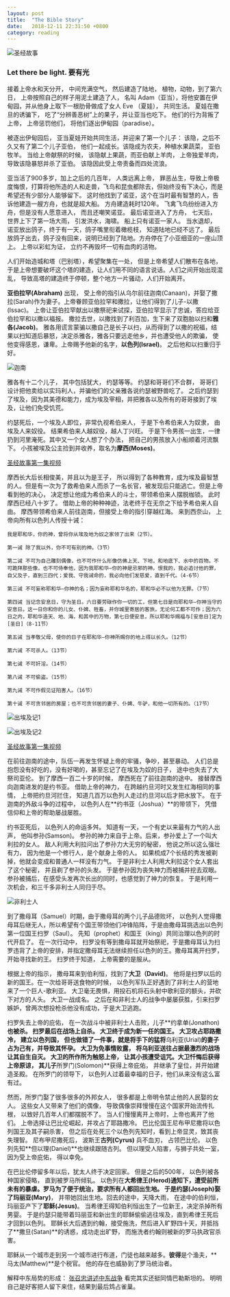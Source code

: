 ```yaml
---
layout: post
title:  "The Bible Story"
date:   2018-12-11 22:31:50 +0800
category: reading
---
```

![圣经故事](https://timgsa.baidu.com/timg?image&quality=80&size=b9999_10000&sec=1544548878570&di=d8b11214838ac8c4b2f9c8691bb64ac1&imgtype=0&src=http%3A%2F%2Fwww.kfzimg.com%2FG06%2FM00%2FE6%2F50%2Fp4YBAFta31-AOkUZAADNED8pQn0413_b.jpg)

### Let there be light. 要有光

接着上帝水和天分开， 中间充满空气， 然后建造了陆地， 植物，动物，到了第六日， 上帝按照自己的样子用泥土建造了人， 名叫 Adam（亚当），将他安置在伊甸园，并从他身上取下一根肋骨做成了女人 Eve （夏娃）， 共同生活。 夏娃在撒旦的诱骗下， 吃了“分辨善恶树”上的果子，并让亚当也吃下。 他们的行为背叛了上帝， 上帝惩罚他们， 将他们逐出伊甸园（paradise）。 

被逐出伊甸园后， 亚当夏娃开始共同生活，并迎来了第一个儿子： 该隐，之后不久又有了第二个儿子亚伯， 他们一起成长。该隐成为农夫，种植水果蔬菜， 亚伯牧羊。 当给上帝献祭的时候， 该隐献上果蔬，而亚伯献上羊肉， 上帝独爱羊肉， 导致该隐暴怒并杀了亚伯。 该隐因此受上帝责备而四处流浪。 

亚当活了900多岁，加上之后的几百年， 人类远离上帝， 罪恶丛生，导致上帝极度悔恨，打算将他所造的人和走兽，飞鸟和昆虫都除去，但始终没有下决心，而是希望还有少部分人能够留下。 这时他找到了诺亚，这个在当时最有智慧的人，告诉他建造一艘方舟，也就是超大船。 方舟建造耗时120年。 飞禽飞鸟纷纷进入方舟，但是没有人愿意进入， 而且还嘲笑诺亚。 最后诺亚进入了方舟， 七天后， 世界上下了第一场大雨， 引发洪水，海啸。 船上只有诺亚一家人。 当水退却， 诺亚放出鸽子，终于有一天，鸽子嘴里衔着橄榄枝， 知道陆地已经不远了。 最后放鸽子出去，鸽子没有回来，说明已经到了陆地。方舟停在了小亚细亚的一座山顶上。 上帝以彩虹为证， 立约不再毁坏一切有血肉的活物。 

人们开始造城和塔（巴别塔），希望聚集在一处， 但是上帝希望人们散布在各地， 于是上帝想要破坏这个塔的建造，让人们用不同的语言说话。人们之间开始出现混乱， 导致高塔的建造终于停顿，整个地方一片骚动，人们开始离开。 

**亚伯拉罕(Abraham)** 出现， 受上帝的指引从乌尔前往迦南(Canaan)，并娶了撒拉(Sarah)作为妻子。上帝眷顾亚伯拉罕和撒拉，让他们得到了儿子-以撒(Issac)。 上帝让亚伯拉罕献出以撒祭祀来试探，亚伯拉罕显示了忠诚，答应给亚伯拉罕和以撒以福报。 撒拉去世，以撒找到了利百加，生下来了双胞胎以扫和**雅各(Jacob)**。 雅各用谎言蒙骗以撒自己是长子以扫，从而得到了以撒的祝福，结果以扫知道后暴怒，决定杀雅各，雅各只要远走他乡，并也遭受他人的欺骗， 使他变得感恩，谦卑。上帝赐予他新的名字，**以色列(Israel)**。 之后他和以扫重归于好。

![迦南](https://assets.ldscdn.org/1e/5e/1e5e743af720f8f043415ef9638e315affad3d23/map_exodus_egypt_canaan.png)



雅各有十二个儿子， 其中包括犹大， 约瑟等等。 约瑟和哥哥们不合群， 哥哥们设计把他卖给以实玛利人，并骗他们的父亲雅各说约瑟被野兽吃了。 之后约瑟到了埃及，因为其美德和能力，成为埃及宰相，并把雅各以及所有的哥哥接到了埃及，让他们免受饥荒。 

约瑟死后，一个埃及人即位，非常仇视希伯来人， 于是下令希伯来人为奴隶， 由埃及人来奴役。 结果希伯来人越奴役，越人丁兴旺。 于是下令男孩一出生，一律扔到河里淹死。其中又一个女人想了个办法， 把自己的男孩放入小船顺着河流飘下。 小孩被埃及公主捡到并收养，取名为**摩西(Moses)**。

[圣经故事第一集视频](https://www.fuyin.tv/html/2395/35682.html)

摩西长大后长相俊美，并且以为是王子， 所以得到了各种教育，成为埃及最智慧的人。但是有一次为了救希伯来人而杀了一名长官，被发现后只能逃亡。但是上帝看到他的决心， 决定想让他成为希伯来人的斗士，带领希伯来人摆脱枷锁。 此时摩西已经八十岁了。 借助上帝的种种神迹，法老终于在无奈之下给予希伯来人自由。 摩西带领希伯来人前往迦南，但接受上帝的指引穿越红海。 来到西奈山， 上帝向所有以色列人传授十诫：
```
我是耶和华，你的神，曾将你从埃及地为奴之家领了出来（2节）。

第一诫 除了我以外，你不可有别的神。（3节）

第二诫 不可为自己雕刻偶像，也不可作什么形像仿佛上天、下地，和地底下、水中的百物。不可跪拜那些像，也不可侍奉他，因为我耶和华—你的神是忌邪的神。恨我的，我必追讨他的罪，自父及子，直到三四代；爱我、守我诫命的，我必向他们发慈爱，直到千代。（4-6节）

第三诫 不可妄称耶和华—你神的名；因为妄称耶和华名的，耶和华必不以他为无罪。（7节）

第四诫 当记念安息日，守为圣日。六日要劳碌作你一切的工，但第七日是向耶和华—你神当守的安息日。这一日你和你的儿女、仆婢、牲畜，并你城里寄居的客旅，无论何工都不可作；因为六日之内，耶和华造天、地、海，和其中的万物，第七日便安息，所以耶和华赐福与[安息日]定为[圣日]（8-11节）

第五诫 当孝敬父母，使你的日子在耶和华—你神所赐你的地上得以长久。（12节）

第六诫 不可杀人。（13节）

第七诫 不可奸淫。（14节）

第八诫 不可偷盗。（15节）

第九诫 不可作假见证陷害人。（16节）

第十诫 不可贪邻居的房屋；也不可贪邻居的妻子、仆婢、牛驴，和他一切所有的。（17节）

```


![出埃及记1](http://s1.sinaimg.cn/middle/7d11454bta4592b56d630&690)

![出埃及记2](http://e.share.photo.xuite.net/cat51332002/1ef3178/10379748/477607828_m.jpg)


[圣经故事第一集视频](https://www.fuyin.tv/html/2395/35683.html)

在前往迦南的途中，队伍一再发生怀疑上帝的牢骚，争吵，甚至暴动。 人们总是抱怨没有好吃的，没有好喝的，甚至忘记了在埃及为奴的日子， 途中也失去了大祭司亚伦。 到了摩西一百二十岁的时候， 摩西死在了前往迦南的途中。 接替摩西向迦南进发的是约书亚。 借助上帝的神力， 在跨越约旦河时又发生红海相同的事情， 上帝把约旦河拦住， 知道几百万以色列人走过约旦河以后才把水放下。 在于迦南的外敌斗争的过程中， 以色列人在**约书亚（Joshua）**的带领下， 凭借信仰和上帝的帮助屡战屡胜。 

 约书亚死后， 以色列人的命运多舛。 知道有一天，一个有史以来最有力气的人出声， 他叫参孙(Samson)。 参孙的神力来自于上帝。后来，参孙爱上了一个叫大利拉的女人。 敌人利用大利拉问出了参孙力大无穷的秘密， 他说之所以这么强壮有力， 因为他是一个修行人，是个献身上帝的人。 如果梳成7个长结的秀发被剃掉，他就会变成和普通人一样没有力气。 于是非利士人利用大利拉这个女人套出了这个秘密， 并且剃了参孙的头发。 于是参孙因为丧失神力而被捕并挖去双眼。 参孙被捕后，在感受头发再次长出的同时，也感觉到了神力的恢复。 于是利用一次机会，和三千多非利士人同归于尽。 

![非利士人](https://gss0.baidu.com/-Po3dSag_xI4khGko9WTAnF6hhy/zhidao/wh%3D600%2C800/sign=08f01dec4c36acaf59b59efa4ce9a128/279759ee3d6d55fb71e428f36a224f4a21a4ddc1.jpg)

到了撒母耳（Samuel）时期，由于撒母耳的两个儿子品德败坏， 以色列人觉得撒母耳后继无人，所以希望有个国王带领他们冲锋陷阵，于是由撒母耳挑选出以色列第一位国王扫罗（Saul）。 先知（prophet）和国王（king）共同治理以色列的时代开启了。 在一次行动中， 扫罗没有等到撒母耳就开始祭祀，于是撒母耳认为扫罗违背了上帝的安排，并指定撒母耳无法继续担任以色列的王。撒母耳离开扫罗，开始寻找新的王。 扫罗终于知道， 上帝需要的是服从。

根据上帝的指示， 撒母耳来到伯利恒，找到了**大卫（David)**。 他将是扫罗以后的新的国王。在一次给哥哥送食物的时候， 以色列军队正好遇到了非利士人的营地来了一个巨人-歌利亚。 大卫毫无畏惧，用投石机将石头射中歌利亚的额头，并砍下对方的人头。 大卫一战成名。 之后在和非利士人的战争中屡屡获胜，引来扫罗嫉妒，曾两次想投枪杀他没有成功，于是大卫逃跑。 

扫罗失去上帝的庇佑， 在一次战斗中被非利士人击败，儿子**约拿单(Jonathon)**也被杀。 扫罗最后在战场上自杀。 大卫终于成为新一任的国王。 大卫攻占耶路撒冷， 建立以色列国， 但也做错了一件事，就是将手下的猛将**乌利亚(Urial)**的妻子占为己有，并导致其怀孕。 大卫为免事情败露， 将乌利亚送往占据最激烈的战场让其自生自灭。 大卫的所作所为触怒上帝， 让其小孩遭受诅咒。大卫忏悔后获得上帝原谅， 其儿子**所罗门(Solomon)**获得上帝庇佑， 并继承了皇位，并开始建造圣殿。 在所罗门的领导下， 以色列人过着最幸福的日子，他们从来没有这么富有过。 

然而，所罗门娶了很多很多的外邦女人， 很多都是上帝明令禁止他的人民娶的女人。 这些女人又带来了他们的偶像， 导致偶像崇拜慢慢在这个国家开始流传扎根， 以致好几百年人们都摆脱不了。 当人们慢慢离开上帝时，上帝也离开了他们。 上帝选择让巴比伦崛起，并攻占了耶路撒冷。 巴比伦国王尼布甲尼撒将以色列国王及其子嗣杀害， 但之后在处死三个以色列先知时，看到上帝显灵，致其丧失理智。 尼布甲尼撒死后， 波斯王**古列(Cyrus)** 兵不血刃， 占领巴比伦。 以色列先知**但以理(Daniel)**也继续跟随古列。 但以理受人陷害，与狮子共处一室，因为受上帝庇佑， 得以幸免。 

在巴比伦停留多年以后，犹太人终于决定回家。 但是之后的500年， 以色列被各种国家侵略， 直到被罗马所倾轧。 以色列在**大希律王(Herod)**通知下，遭受前所未有的暴虐。罗马为了便于统治，要求所有人都回出生地。 于是**约瑟(Joseph)**娶了**玛丽亚(Mary)**， 并带她回出生地。回去的途中，天降大雨， 在途中的伯利恒， 玛丽亚产下了**耶稣(Jesus)**。 当希律王得知伯利恒出生了一位新王，决定杀掉所有男婴。 于是约瑟只能带着玛丽亚和新出生的耶稣偷偷逃往埃及，直到希律王死后才回到以色列。 耶稣长大后遇到约翰，接受施洗，然后进入旷野四十天，并抵挡了**撒旦(Satan)**的诱惑，成功走出旷野， 而施洗者约翰则被新的罗马执政官杀害。 

耶稣从一个城市走到另一个城市进行布道，门徒也越来越多。**彼得**是个渔夫，**马太(Matthew)**是个税官。  他的存在也威胁到了罗马统治者。 




解释中东局势的形成： [张召忠讲述中东战争](https://www.youtube.com/watch?v=CjJk33nRDZg) 看完其实还挺同情巴勒斯坦的。 明明自己是好客把人留下来住，结果到最后鸩占雀巢。 